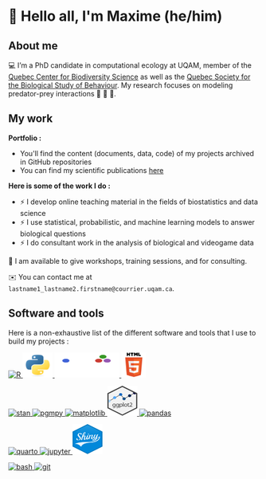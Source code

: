 # 👋 Hello all, I'm Maxime (he/him)

## About me

💻 I’m a PhD candidate in computational ecology at UQAM, member of the [Quebec Center for Biodiversity Science](https://qcbs.ca/) as well as the [Quebec Society for the Biological Study of Behaviour](https://www.sqebc.org/). My research focuses on modeling predator-prey interactions 🐃 :arrows_counterclockwise: :tiger2:.

## My work

**Portfolio :**  
- You'll find the content (documents, data, code) of my projects archived in GitHub repositories
- You can find my scientific publications [here](https://www.researchgate.net/profile/Maxime-Fraser-Franco)

**Here is some of the work I do :**
- ⚡ I develop online teaching material in the fields of biostatistics and data science
- ⚡ I use statistical, probabilistic, and machine learning models to answer biological questions
- ⚡ I do consultant work in the analysis of biological and videogame data

💬 I am available to give workshops, training sessions, and for consulting.

✉️ You can contact me at `lastname1_lastname2.firstname@courrier.uqam.ca`. 

## Software and tools

Here is a non-exhaustive list of the different software and tools that I use to build my projects :

<p align="left"> <a href="https://www.r-project.org/" target="_blank"> <img src="https://www.r-project.org/Rlogo.png" alt="R" width="60" height="50"/> </a> <a href="https://www.python.org/" target="_blank"> <img src="https://raw.githubusercontent.com/devicons/devicon/master/icons/python/python-original.svg" alt="python" width="60" height="50"/> </a> <a href="https://julialang.org/" target="_blank"> <img src="https://raw.githubusercontent.com/JuliaLang/julia-logo-graphics/master/images/julia-logo-dark.svg" alt="Julia" width="130" height="50"/> </a> <a href="https://html.spec.whatwg.org/" target="_blank"> <img src="https://raw.githubusercontent.com/devicons/devicon/master/icons/html5/html5-original-wordmark.svg" alt="html5" width="50" height="50"/>

<p align="left"> <a href="https://mc-stan.org/" target="_blank"> <img src="https://mc-stan.org/images/stan_logo.png" alt="stan" width="50" height="50"/> </a> <a align="left"> <a href="https://pgmpy.org/" target="_blank"> <img src="https://pgmpy.org/_static/logo.png" alt="pgmpy" width="60" height="60"/> </a> <a align="left"> <a href="https://matplotlib.org/stable/" target="_blank"> <img src="https://matplotlib.org/stable/_images/sphx_glr_logos2_001_2_00x.png" alt="matplotlib" width="60" height="60"/> </a> <a align="left"> <a href="https://ggplot2.tidyverse.org/" target="_blank"> <img src="https://raw.githubusercontent.com/rstudio/hex-stickers/main/SVG/ggplot2.svg" alt="ggplot2" width="60" height="60"/> </a> <a align="left"> <a href="https://pandas.pydata.org/" target="_blank"> <img src="https://pandas.pydata.org/static/img/pandas_white.svg" alt="pandas" width="120" height="60"/>

<p align="left"> <a href="https://quarto.org/" target="_blank"> <img src="https://quarto.org/quarto.png" alt="quarto" width="160" height="40"/> </a> <a href="https://jupyter.org/" target="_blank"> <img src="https://jupyter.org/assets/logos/rectanglelogo-greytext-orangebody-greymoons.svg" alt="jupyter" width="160" height="40"/> </a> <a href="https://shiny.posit.co/" target="_blank"> <img src="https://raw.githubusercontent.com/rstudio/hex-stickers/main/SVG/shiny.svg" alt="shiny" width="60" height="60"/>

<p align="left"> <a href="https://www.gnu.org/software/bash/" target="_blank"> <img src="https://raw.githubusercontent.com/odb/official-bash-logo/master/assets/Logos/Icons/SVG/16x16_white.svg" alt="bash" width="60" height="60"/> </a> <a align="left"> </a> <a href="https://git-scm.com/" target="_blank"> <img src="https://git-scm.com/images/logos/downloads/Git-Logo-1788C.svg" alt="git" width="80" height="60"/>
